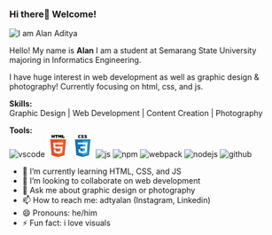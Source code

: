 ### Hi there👋 Welcome!

![I am Alan Aditya](https://github.com/adtyalan/adtyalan/assets/143402057/bc8f5356-a04b-40df-8c92-6f2feccd8cec)


Hello! My name is **Alan** I am a student at Semarang State University majoring in Informatics Engineering.

I have huge interest in web development as well as graphic design & photography! Currently focusing on html, css, and js.


**Skills:**  
Graphic Design | Web Development | Content Creation | Photography


**Tools:**   
<img src='https://i.pinimg.com/originals/24/42/f8/2442f8e6dbd772f0cf1dad8d803399bc.png' alt='vscode' height='40'>
<img src='https://raw.githubusercontent.com/github/explore/80688e429a7d4ef2fca1e82350fe8e3517d3494d/topics/html/html.png' alt='html' height='40'>
<img src='https://raw.githubusercontent.com/github/explore/80688e429a7d4ef2fca1e82350fe8e3517d3494d/topics/css/css.png' alt='css' height='40'>
<img src='https://brandslogos.com/wp-content/uploads/images/large/javascript-logo.png' alt='js' height='40'>
<img src='https://authy.com/wp-content/uploads/npm-logo.png' alt='npm' height='40'>
<img src='https://seekicon.com/free-icon-download/webpack_2.svg' alt='webpack' height='40'>
<img src='https://cdn.freebiesupply.com/logos/large/2x/nodejs-icon-logo-png-transparent.png' alt='nodejs' height='40'>
<img src='https://github.githubassets.com/images/modules/logos_page/GitHub-Mark.png' alt='github' height='40'>


- 🌱 I’m currently learning HTML, CSS, and JS
- 🤝 I’m looking to collaborate on web development
- 💬 Ask me about graphic design or photography
- 📫 How to reach me: adtyalan (Instagram, Linkedin)
- 😄 Pronouns: he/him
- ⚡ Fun fact: i love visuals

